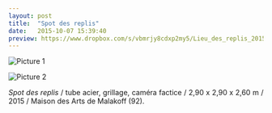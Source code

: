 ```yaml
---
layout: post
title:  "Spot des replis"
date:   2015-10-07 15:39:40
preview: https://www.dropbox.com/s/vbmrjy8cdxp2my5/Lieu_des_replis_2015_preview.jpg?raw=1
---
```


![Picture 1](https://www.dropbox.com/s/k5t7c4hvec8e0hb/Lieu_des_replis_2015_.jpg?raw=1)

![Picture 2](
https://www.dropbox.com/s/650odcebfoamsm7/Lieu_des_replis_2015_detail.jpg?raw=1)

<p style="text-align:justify">
<span style="font-style: italic;">Spot des replis</span> / tube acier, grillage, cam&eacute;ra factice / 2,90 x 2,90 x 2,60 m / 2015 / Maison des Arts de Malakoff (92).
</p>
